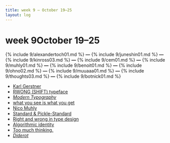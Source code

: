```yaml
---
title: week 9 — October 19–25
layout: log
---
```


# <span id="title">week 9</span><span id="date">October 19–25</span>

{% include 9/alexandertoch01.md %}
**—**
{% include 9/juneshin01.md %}
**—**
{% include 9/kinross03.md %}
**—**
{% include 9/cem01.md %}
**—**
{% include 9/muhly01.md %}
**—**
{% include 9/benoit01.md %}
**—**
{% include 9/ohno02.md %}
**—**
{% include 9/muuaaa01.md %}
**—**
{% include 9/thoughts03.md %}
**—**
{% include 9/botnick01.md %}


<nav>
  <ul>
    <li><a href="#alexandertoch01">Karl Gerstner</a></li>
    <li><a href="#juneshin01">RWONG (SHIFT) typeface</a></li>
    <li><a href="#kinross03"><i>Modern Typography</i></a></li>
    <li><a href="#cem01">what you see is what you get</a></li>
    <li><a href="#muhly01">Nico Muhly</a></li>
    <li><a href="#benoit01">Standard & Pickle-Standard</a></li>
    <li><a href="#ohno02">Right and wrong in type design</a></li>
    <li><a href="#muuaaa01">Algorithmic identity</a></li>
    <li><a href="#thoughts03">Too much thinking.</a></li>
    <li><a href="#botnick01"><i>Diderot</i></a></li>
  </ul>
</nav>
